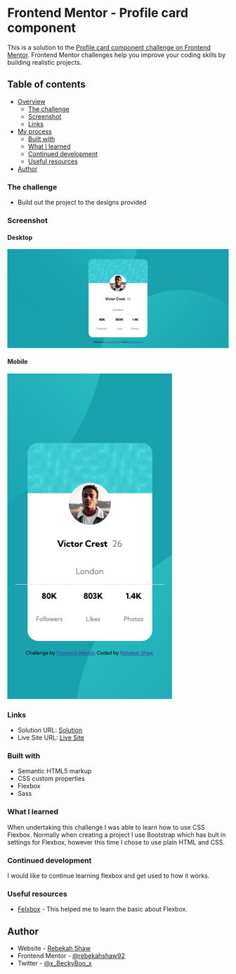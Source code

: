 # Frontend Mentor - Profile card component

This is a solution to the [Profile card component challenge on Frontend Mentor](https://www.frontendmentor.io/challenges/profile-card-component-cfArpWshJ). Frontend Mentor challenges help you improve your coding skills by building realistic projects. 

## Table of contents

- [Overview](#overview)
  - [The challenge](#the-challenge)
  - [Screenshot](#screenshot)
  - [Links](#links)
- [My process](#my-process)
  - [Built with](#built-with)
  - [What I learned](#what-i-learned)
  - [Continued development](#continued-development)
  - [Useful resources](#useful-resources)
- [Author](#author)

### The challenge

- Build out the project to the designs provided

### Screenshot

#### Desktop
![Desktop](images/desktop.png)

#### Mobile
![Mobile](images/mobile.png)

### Links

- Solution URL: [Solution](https://github.com/rebekahshaw92/profile-card-component)
- Live Site URL: [Live Site](https://rebekahshaw92.github.io/profile-card-component/)

### Built with

- Semantic HTML5 markup
- CSS custom properties
- Flexbox
- Sass

### What I learned

When undertaking this challenge I was able to learn how to use CSS Flexbox. Normally when creating a project I use Bootstrap which has bult in settings for Flexbox, however this time I chose to use plain HTML and CSS. 

### Continued development

I would like to continue learning flexbox and get used to how it works. 

### Useful resources

- [Felxbox](https://css-tricks.com/snippets/css/a-guide-to-flexbox/) - This helped me to learn the basic about Flexbox. 

## Author

- Website - [Rebekah Shaw](https://www.rebekahshaw.com)
- Frontend Mentor - [@rebekahshaw92](https://www.frontendmentor.io/profile/rebekahshaw92)
- Twitter - [@x_BeckyBoo_x](https://www.twitter.com/x_BeckyBoo_x)

